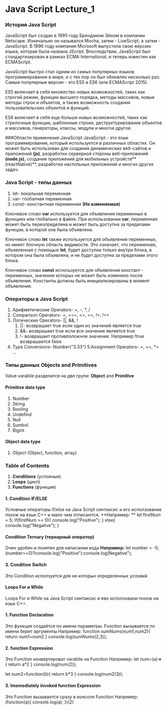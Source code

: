 
# Java Script Lecture_1

### История Java Script

JavaScript был создан в 1995 году Бренданом Эйхом в компании Netscape. Изначально он назывался Mocha, затем - LiveScript, а затем - JavaScript. В 1996 году компания Microsoft выпустила свою версию языка, которая была названа JScript. Впоследствии, JavaScript был стандартизирован в рамках ECMA International, и теперь известен как ECMAScript.

JavaScript быстро стал одним из самых популярных языков программирования в мире, и с тех пор он был обновлен несколько раз. Самые популярные версии - это ES5 и ES6 (или ECMAScript 2015).

ES5 включает в себя множество новых возможностей, таких как строгий режим, функции высшего порядка, методы массивов, новые методы строк и объектов, а также возможность создания пользовательских объектов и функций.

ES6 включает в себя еще больше новых возможностей, таких как стрелочные функции, шаблонные строки, деструктурирование объектов и массивов, генераторы, классы, модули и многое другое.

###Области применения JavaScript
JavaScript - это язык программирования, который используется в различных областях. Он может быть использован для создания динамических веб-сайтов и приложений **(js)**, разработки серверной стороны веб-приложений **(node.js)**, создания приложений для мобильных устройств**(reactNative)**, разработки настольных приложений и многих других задач.

### Java Script - типы данных

1. let- локальная переменная
2. var- глобалная переменная
3. const- константная переменная **(Не изменяемая)**

Ключевое слово **var** используется для объявления переменных в функциях или глобально в файле. При использовании **var**, переменная может быть переопределена и может быть доступна за пределами функции, в которой она была объявлена.

Ключевое слово **let** также используется для объявления переменных, но имеет блочную область видимости. Это означает, что переменная, объявленная с помощью **let**, будет доступна только внутри блока, в котором она была объявлена, и не будет доступна за пределами этого блока.

Ключевое слово **const** используется для объявления констант - переменных, значение которых не может быть изменено после объявления. Константы должны быть инициализированы в момент объявления.


 ### Операторы в  Java Script
 
 1. Арифметические Operators- +, -, *, /
 2. Comparison Operators- =, ===, <=, >=, !=, !==
 3. Логические Operators- ||, &&, !
      1. ||- возврашает true если один из значений является true
      2. &&- возврашает true если все значение является true
      3. !- возврашает противположное значение. Например !true возврашается false
 4. Type Conversions- Number("3.33")
 5.Assignment Operators- =, +=, *= ...

### Типы данных Objeсts and Primitives

Value varablie разделится на две групи: **Object** and **Primitive** 
 #### Primitive data type 
 1. Number
 2. String
 3. Booling
 4. Undefind
 5. Null
 6. Sumbol
 7. Bigint
 #### Object data type
 1. Object (Object, function, array)
 

 
 ### Table of Contents
 
 1. **Conditions** (условные)
 2. **Loops** (цикл)
 3. **Functions** (функция)
 #### 1. Condition IF/ELSE
 Условные операторы if/else на Java Script синтаксис и его исползование похож на язык C++ и мало чем отлисаются. 
 **Например: **
 let firstNum = 5;
  if(firstNum >= 0){
     console.log("Positive");
  } else{
     console.log("Negative");
  }
  
  ####  Condition **Ternary** (тернарный оператор)
Очен удобен и понятен для написании кода
 **Например:** 
 let number = -5;
(number>=0)?console.log("Positive"):console.log(Negative");

  #### 3. Condition **Switch**
Это Condition исползуется для не которых определенных условий

#### Loops For и While
Loops For и While на Java Script синтаксис и ево исползовани похож на язык C++. 

#### 1. Function Declaration
Это функция создаётся по имени параметры. Function вызывается по имени берет аргументы
Например:
function sumNums(num1,num2){
    return num1+num2
  }
  console.log(sumNums(2,3));
  
 #### 2. function Expression
 Это Function конвертироват varablie на Function
 Например:
   let num=(a)=>{
      return a*2
  }
  console.log(num(2));
  
  let num2=function(b){
      return b*3
  }
  console.log(num2(3));
 
#### 3. Imemediately invoked function Expression
 Это Function вызывается сразу в консоле
 Function
  Например:
(function(a){
     console.log(a);
  })(2)
 
 
 


